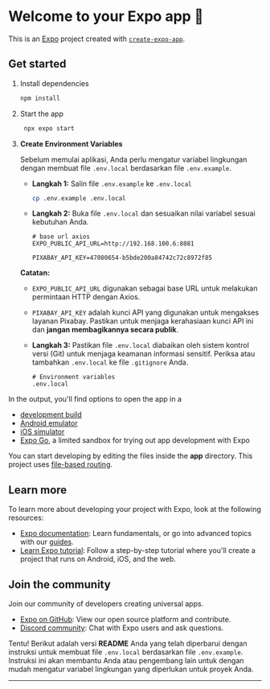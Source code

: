 # Welcome to your Expo app 👋

This is an [Expo](https://expo.dev) project created with [`create-expo-app`](https://www.npmjs.com/package/create-expo-app).

## Get started

1. Install dependencies

   ```bash
   npm install
   ```

2. Start the app

   ```bash
    npx expo start
   ```
3. **Create Environment Variables**

   Sebelum memulai aplikasi, Anda perlu mengatur variabel lingkungan dengan membuat file `.env.local` berdasarkan file `.env.example`.

   - **Langkah 1:** Salin file `.env.example` ke `.env.local`

     ```bash
     cp .env.example .env.local
     ```

   - **Langkah 2:** Buka file `.env.local` dan sesuaikan nilai variabel sesuai kebutuhan Anda.

     ```env
     # base url axios
     EXPO_PUBLIC_API_URL=http://192.168.100.6:8081

     PIXABAY_API_KEY=47080654-b5bde200a84742c72c8972f85
     ```

   **Catatan:**
   - `EXPO_PUBLIC_API_URL` digunakan sebagai base URL untuk melakukan permintaan HTTP dengan Axios.
   - `PIXABAY_API_KEY` adalah kunci API yang digunakan untuk mengakses layanan Pixabay. Pastikan untuk menjaga kerahasiaan kunci API ini dan **jangan membagikannya secara publik**.

   - **Langkah 3:** Pastikan file `.env.local` diabaikan oleh sistem kontrol versi (Git) untuk menjaga keamanan informasi sensitif. Periksa atau tambahkan `.env.local` ke file `.gitignore` Anda.

     ```gitignore
     # Environment variables
     .env.local
     ```
In the output, you'll find options to open the app in a

- [development build](https://docs.expo.dev/develop/development-builds/introduction/)
- [Android emulator](https://docs.expo.dev/workflow/android-studio-emulator/)
- [iOS simulator](https://docs.expo.dev/workflow/ios-simulator/)
- [Expo Go](https://expo.dev/go), a limited sandbox for trying out app development with Expo

You can start developing by editing the files inside the **app** directory. This project uses [file-based routing](https://docs.expo.dev/router/introduction).

## Learn more

To learn more about developing your project with Expo, look at the following resources:

- [Expo documentation](https://docs.expo.dev/): Learn fundamentals, or go into advanced topics with our [guides](https://docs.expo.dev/guides).
- [Learn Expo tutorial](https://docs.expo.dev/tutorial/introduction/): Follow a step-by-step tutorial where you'll create a project that runs on Android, iOS, and the web.

## Join the community

Join our community of developers creating universal apps.

- [Expo on GitHub](https://github.com/expo/expo): View our open source platform and contribute.
- [Discord community](https://chat.expo.dev): Chat with Expo users and ask questions.


Tentu! Berikut adalah versi **README** Anda yang telah diperbarui dengan instruksi untuk membuat file `.env.local` berdasarkan file `.env.example`. Instruksi ini akan membantu Anda atau pengembang lain untuk dengan mudah mengatur variabel lingkungan yang diperlukan untuk proyek Anda.

---
